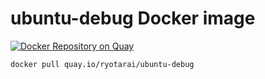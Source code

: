# ubuntu-debug Docker image

[![Docker Repository on Quay](https://quay.io/repository/ryotarai/ubuntu-debug/status "Docker Repository on Quay")](https://quay.io/repository/ryotarai/ubuntu-debug)

```
docker pull quay.io/ryotarai/ubuntu-debug
```
